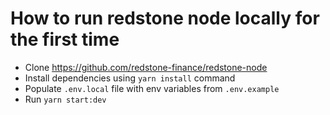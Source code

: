 # How to run redstone node locally for the first time

- Clone https://github.com/redstone-finance/redstone-node
- Install dependencies using `yarn install` command
- Populate `.env.local` file with env variables from `.env.example`
- Run `yarn start:dev`
